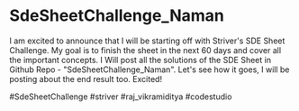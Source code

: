 # SdeSheetChallenge_Naman

I am excited to announce that I will be starting off with Striver's SDE Sheet Challenge.
My goal is to finish the sheet in the next 60 days and cover all the important concepts.
I Will post all the solutions of the SDE Sheet in Github Repo - "SdeSheetChallenge_Naman". Let's see how it goes,
I will be posting about the end result too. Excited!

#SdeSheetChallenge #striver #raj_vikramiditya #codestudio
